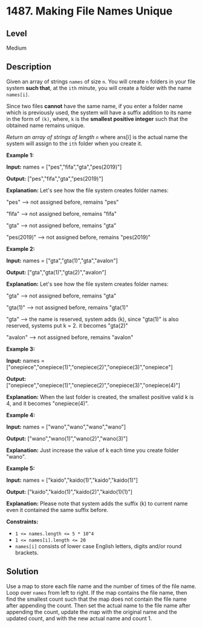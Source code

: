 # 1487. Making File Names Unique
## Level
Medium

## Description
Given an array of strings `names` of size `n`. You will create `n` folders in your file system **such that**, at the `ith` minute, you will create a folder with the name `names[i]`.

Since two files **cannot** have the same name, if you enter a folder name which is previously used, the system will have a suffix addition to its name in the form of `(k)`, where, `k` is the **smallest positive integer** such that the obtained name remains unique.

*Return an array of strings of length `n`* where ans[i] is the actual name the system will assign to the `ith` folder when you create it.

**Example 1:**

**Input:** names = ["pes","fifa","gta","pes(2019)"]

**Output:** ["pes","fifa","gta","pes(2019)"]

**Explanation:** Let's see how the file system creates folder names:

"pes" --> not assigned before, remains "pes"

"fifa" --> not assigned before, remains "fifa"

"gta" --> not assigned before, remains "gta"

"pes(2019)" --> not assigned before, remains "pes(2019)"

**Example 2:**

**Input:** names = ["gta","gta(1)","gta","avalon"]

**Output:** ["gta","gta(1)","gta(2)","avalon"]

**Explanation:** Let's see how the file system creates folder names:

"gta" --> not assigned before, remains "gta"

"gta(1)" --> not assigned before, remains "gta(1)"

"gta" --> the name is reserved, system adds (k), since "gta(1)" is also reserved, systems put k = 2. it becomes "gta(2)"

"avalon" --> not assigned before, remains "avalon"

**Example 3:**

**Input:** names = ["onepiece","onepiece(1)","onepiece(2)","onepiece(3)","onepiece"]

**Output:** ["onepiece","onepiece(1)","onepiece(2)","onepiece(3)","onepiece(4)"]

**Explanation:** When the last folder is created, the smallest positive valid k is 4, and it becomes "onepiece(4)".

**Example 4:**

**Input:** names = ["wano","wano","wano","wano"]

**Output:** ["wano","wano(1)","wano(2)","wano(3)"]

**Explanation:** Just increase the value of k each time you create folder "wano".

**Example 5:**

**Input:** names = ["kaido","kaido(1)","kaido","kaido(1)"]

**Output:** ["kaido","kaido(1)","kaido(2)","kaido(1)(1)"]

**Explanation:** Please note that system adds the suffix (k) to current name even it contained the same suffix before.

**Constraints:**

* `1 <= names.length <= 5 * 10^4`
* `1 <= names[i].length <= 20`
* `names[i]` consists of lower case English letters, digits and/or round brackets.

## Solution
Use a map to store each file name and the number of times of the file name. Loop over `names` from left to right. If the map contains the file name, then find the smallest count such that the map does not contain the file name after appending the count. Then set the actual name to the file name after appending the count, update the map with the original name and the updated count, and with the new actual name and count 1.
